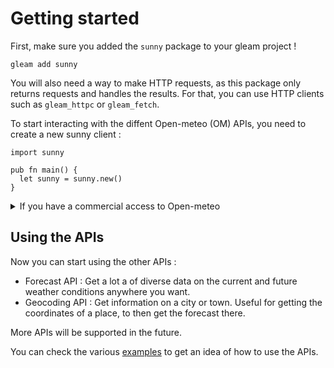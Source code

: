 # Getting started

First, make sure you added the `sunny` package to your gleam project !
```
gleam add sunny
```

You will also need a way to make HTTP requests, as this package only returns
requests and handles the results. For that, you can use HTTP clients such as 
`gleam_httpc` or `gleam_fetch`.

To start interacting with the diffent Open-meteo (OM) APIs, you need to create
a new sunny client :
```gleam
import sunny

pub fn main() {
  let sunny = sunny.new()
}
```
<details>
  <summary>If you have a commercial access to Open-meteo</summary>
```gleam
  let sunny = sunny.new_commercial("<your_api_key>")
```
</details>

## Using the APIs

Now you can start using the other APIs :
- Forecast API : Get a lot a of diverse data on the current and future weather 
conditions anywhere you want.
- Geocoding API : Get information on a city or town. Useful for getting the coordinates of a place, to then get the forecast there.

More APIs will be supported in the future.

You can check the various [examples](examples.html) to get an idea of how to use the APIs.
